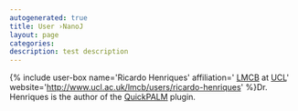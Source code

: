 ```yaml
---
autogenerated: true
title: User ›NanoJ
layout: page
categories: 
description: test description
---
```


{% include user-box name='Ricardo Henriques' affiliation=' [LMCB](http://www.ucl.ac.uk/lmcb/) at [UCL](http://www.ucl.ac.uk/)' website='http://www.ucl.ac.uk/lmcb/users/ricardo-henriques' %}Dr. Henriques is the author of the [QuickPALM](/plugins/quickpalm) plugin.
